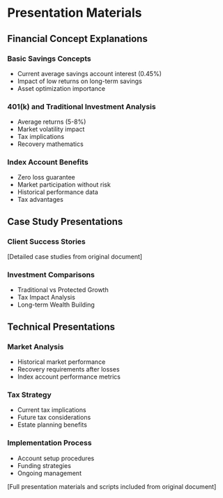 # Presentation Materials

## Financial Concept Explanations

### Basic Savings Concepts
- Current average savings account interest (0.45%)
- Impact of low returns on long-term savings
- Asset optimization importance

### 401(k) and Traditional Investment Analysis
- Average returns (5-8%)
- Market volatility impact
- Tax implications
- Recovery mathematics

### Index Account Benefits
- Zero loss guarantee
- Market participation without risk
- Historical performance data
- Tax advantages

## Case Study Presentations

### Client Success Stories
[Detailed case studies from original document]

### Investment Comparisons
- Traditional vs Protected Growth
- Tax Impact Analysis
- Long-term Wealth Building

## Technical Presentations

### Market Analysis
- Historical market performance
- Recovery requirements after losses
- Index account performance metrics

### Tax Strategy
- Current tax implications
- Future tax considerations
- Estate planning benefits

### Implementation Process
- Account setup procedures
- Funding strategies
- Ongoing management

[Full presentation materials and scripts included from original document]